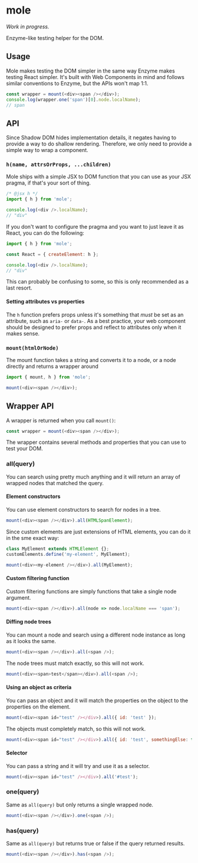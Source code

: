 # mole

*Work in progress.*

Enzyme-like testing helper for the DOM.



## Usage

Mole makes testing the DOM simpler in the same way Enzyme makes testing React simpler. It's built with Web Components in mind and follows similar conventions to Enzyme, but the APIs won't map 1:1.

```js
const wrapper = mount(<div><span /></div>);
console.log(wrapper.one('span')[0].node.localName);
// span
```



## API

Since Shadow DOM hides implementation details, it negates having to provide a way to do shallow rendering. Therefore, we only need to provide a simple way to wrap a component.



### `h(name, attrsOrProps, ...children)`

Mole ships with a simple JSX to DOM function that you can use as your JSX pragma, if that's your sort of thing.

```js
/* @jsx h */
import { h } from 'mole';

console.log(<div />.localName);
// "div"
```

If you don't want to configure the pragma and you want to just leave it as React, you can do the following:

```js
import { h } from 'mole';

const React = { createElement: h };

console.log(<div />.localName);
// "div"
```

This can probably be confusing to some, so this is only recommended as a last resort.



#### Setting attributes vs properties

The `h` function prefers props unless it's something that *must* be set as an attribute, such as `aria-` or `data-`. As a best practice, your web component should be designed to prefer props and reflect to attributes only when it makes sense.



### `mount(htmlOrNode)`

The mount function takes a string and converts it to a node, or a node directly and returns a wrapper around 

```js
import { mount, h } from 'mole';

mount(<div><span /></div>);
```


## Wrapper API

A wrapper is returned when you call `mount()`:

```js
const wrapper = mount(<div><span /></div>);
```

The wrapper contains several methods and properties that you can use to test your DOM.



### all(query)

You can search using pretty much anything and it will return an array of wrapped nodes that matched the query.



#### Element constructors

You can use element constructors to search for nodes in a tree.

```js
mount(<div><span /></div>).all(HTMLSpanElement);
```

Since custom elements are just extensions of HTML elements, you can do it in the sme exact way:

```js
class MyElement extends HTMLElement {};
customElements.define('my-element', MyElement);

mount(<div><my-element /></div>).all(MyElement);
```



#### Custom filtering function

Custom filtering functions are simply functions that take a single node argument.

```js
mount(<div><span /></div>).all(node => node.localName === 'span');
```



#### Diffing node trees

You can mount a node and search using a different node instance as long as it looks the same.

```js
mount(<div><span /></div>).all(<span />);
```

The node trees must match exactly, so this will not work.

```js
mount(<div><span>test</span></div>).all(<span />);
```



#### Using an object as criteria

You can pass an object and it will match the properties on the object to the properties on the element.

```js
mount(<div><span id="test" /></div>).all({ id: 'test' });
```

The objects must completely match, so this will not work.

```js
mount(<div><span id="test" /></div>).all({ id: 'test', somethingElse: true });
```


#### Selector

You can pass a string and it will try and use it as a selector.

```js
mount(<div><span id="test" /></div>).all('#test');
```



### one(query)

Same as `all(query)` but only returns a single wrapped node.

```js
mount(<div><span /></div>).one(<span />);
```



### has(query)

Same as `all(query)` but returns true or false if the query returned results.

```js
mount(<div><span /></div>).has(<span />);
```
